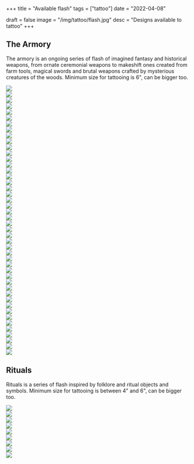 +++
title = "Available flash"
tags = ["tattoo"]
date = "2022-04-08"

draft = false
image = "/img/tattoo/flash.jpg"
desc = "Designs available to tattoo"
+++

## The Armory

The armory is an ongoing series of flash of imagined fantasy and historical weapons, from ornate ceremonial weapons to makeshift ones created from farm tools, magical swords and brutal weapons crafted by mysterious creatures of the woods. Minimum size for tattooing is 6", can be bigger too.

<div class="armory flash-sheet">

<div class="flash"><img src="/img/tattoo/flash/celtic-dagger.jpg"/></div>
<div class="flash"><img src="/img/tattoo/flash/dagger-sheat.jpg"/></div>
<div class="flash"><img src="/img/tattoo/flash/dagger-sheath-2.jpg"/></div>
<div class="flash taken"><img src="/img/tattoo/flash/cimitar.jpg"/></div>
<div class="flash taken"><img src="/img/tattoo/flash/main-gauche.jpg"/></div>
<div class="flash"><img src="/img/tattoo/flash/fire-sword.jpg"/></div>
<div class="flash"><img src="/img/tattoo/flash/cleaver.jpg"/></div>
<div class="flash"><img src="/img/tattoo/flash/renaissance-sword.jpg"/></div>
<div class="flash"><img src="/img/tattoo/flash/key-dagger.jpg"/></div>
<div class="flash"><img src="/img/tattoo/flash/pointy-sword.jpg"/></div>
<div class="flash"><img src="/img/tattoo/flash/hook-knife.jpg"/></div>
<div class="flash"><img src="/img/tattoo/flash/eyelet-dagger.jpg"/></div>
<div class="flash"><img src="/img/tattoo/flash/kukri.jpg"/></div>
<div class="flash"><img src="/img/tattoo/flash/dark-souls-sword.jpg"/></div>
<div class="flash"><img src="/img/tattoo/flash/dragon-sword.jpg"/></div>
<div class="flash"><img src="/img/tattoo/flash/radian-dagger.jpg"/></div>
<div class="flash"><img src="/img/tattoo/flash/s-sword.jpg"/></div>
<div class="flash"><img src="/img/tattoo/flash/kris.jpg"/></div>
<div class="flash"><img src="/img/tattoo/flash/magic-sword.jpg"/></div>
<div class="flash"><img src="/img/tattoo/flash/halberd.jpg"/></div>
<div class="flash"><img src="/img/tattoo/flash/warhammer.jpg"/></div>
<div class="flash"><img src="/img/tattoo/flash/lance.jpg"/></div>
<div class="flash"><img src="/img/tattoo/flash/trident.jpg"/></div>
<div class="flash"><img src="/img/tattoo/flash/flail.jpg"/></div>
<div class="flash"><img src="/img/tattoo/flash/orc-weapon.jpg"/></div>
<div class="flash"><img src="/img/tattoo/flash/star-mace.jpg"/></div>
<div class="flash"><img src="/img/tattoo/flash/orc-weapon-2.jpg"/></div>
<div class="flash"><img src="/img/tattoo/flash/spiky-mace.jpg"/></div>
<div class="flash"><img src="/img/tattoo/flash/board-with-nails.jpg"/></div>
<div class="flash"><img src="/img/tattoo/flash/club.jpg"/></div>
<div class="flash"><img src="/img/tattoo/flash/skull-mace.jpg"/></div>
<div class="flash"><img src="/img/tattoo/flash/weird-halberd.jpg"/></div>
<div class="flash"><img src="/img/tattoo/flash/long-axe.jpg"/></div>
<div class="flash"><img src="/img/tattoo/flash/demon-axe.jpg"/></div>
<div class="flash"><img src="/img/tattoo/flash/battle-axe.jpg"/></div>
<div class="flash"><img src="/img/tattoo/flash/spear.jpg"/></div>
<div class="flash"><img src="/img/tattoo/flash/fire-spear.jpg"/></div>
<div class="flash"><img src="/img/tattoo/flash/weird-shovel.jpg"/></div>
<div class="flash"><img src="/img/tattoo/flash/fork.jpg"/></div>
<div class="flash"><img src="/img/tattoo/flash/farming-tool.jpg"/></div>
<div class="flash taken"><img src="/img/tattoo/flash/midsommar-hammer.jpg"/></div>
<div class="flash taken"><img src="/img/tattoo/flash/shovel-cross.jpg"/></div>
<div class="flash taken"><img src="/img/tattoo/flash/clippers.jpg"/></div>
<div class="flash"><img src="/img/tattoo/flash/shield.jpg"/></div>
<div class="flash"><img src="/img/tattoo/flash/bow.jpg"/></div>
<div class="flash"><img src="/img/tattoo/flash/crossbow.jpg"/></div>

</div>

## Rituals

Rituals is a series of flash inspired by folklore and ritual objects and symbols. Minimum size for tattooing is between 4" and 6", can be bigger too.

<div class="rituals flash-sheet">

<div class="flash"><img src="/img/tattoo/flash/scythe-bones.jpg"/></div>
<div class="flash"><img src="/img/tattoo/flash/morris-sticks.jpg"/></div>
<div class="flash"><img src="/img/tattoo/flash/bell.jpg"/></div>
<div class="flash"><img src="/img/tattoo/flash/coffin.jpg"/></div>
<div class="flash taken"><img src="/img/tattoo/flash/grimoire.jpg"/></div>
<div class="flash"><img src="/img/tattoo/flash/lantern.jpg"/></div>
<div class="flash"><img src="/img/tattoo/flash/talharpa.jpg"/></div>
<div class="flash"><img src="/img/tattoo/flash/bone-flute.jpg"/></div>
<div class="flash"><img src="/img/tattoo/flash/brass-horn.jpg"/></div>

</div>
